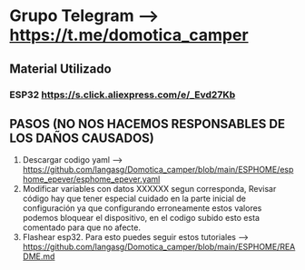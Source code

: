 # Grupo Telegram --> https://t.me/domotica_camper


## Material Utilizado

### ESP32 https://s.click.aliexpress.com/e/_Evd27Kb


## PASOS (NO NOS HACEMOS RESPONSABLES DE LOS DAÑOS CAUSADOS)
1. Descargar codigo yaml -->  https://github.com/langasg/Domotica_camper/blob/main/ESPHOME/esphome_epever/esphome_epever.yaml
2. Modificar variables con datos XXXXXX segun corresponda, Revisar código hay que tener especial cuidado en la parte inicial de configuración ya que configurando erroneamente estos valores podemos bloquear el dispositivo, en el codigo subido esto esta comentado para que no afecte.
3. Flashear esp32. Para esto puedes seguir estos tutoriales --> https://github.com/langasg/Domotica_camper/blob/main/ESPHOME/README.md
